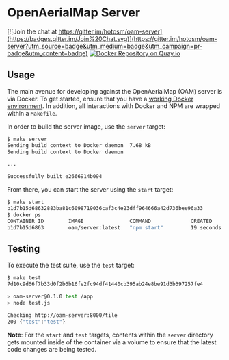 # OpenAerialMap Server

[![Join the chat at https://gitter.im/hotosm/oam-server](https://badges.gitter.im/Join%20Chat.svg)](https://gitter.im/hotosm/oam-server?utm_source=badge&utm_medium=badge&utm_campaign=pr-badge&utm_content=badge)
[![Docker Repository on Quay.io](https://quay.io/repository/hotosm/oam-tiler-api/status "Docker Repository on Quay.io")](https://quay.io/repository/hotosm/oam-tiler-api)

## Usage

The main avenue for developing against the OpenAerialMap (OAM) server is via Docker. To get started, ensure that you have a [working Docker environment](https://docs.docker.com/machine/). In addition, all interactions with Docker and NPM are wrapped within a `Makefile`.

In order to build the server image, use the `server` target:

```bash
$ make server
Sending build context to Docker daemon  7.68 kB
Sending build context to Docker daemon

...

Successfully built e2666914b094
```

From there, you can start the server using the `start` target:

```bash
$ make start
b1d7b15d68632883ba81c6098719036caf3c4e23dff964666a42d736bee96a33
$ docker ps
CONTAINER ID        IMAGE               COMMAND             CREATED             STATUS              PORTS                    NAMES
b1d7b15d6863        oam/server:latest   "npm start"         19 seconds ago      Up 16 seconds       0.0.0.0:8000->8000/tcp   oam-server
```

## Testing

To execute the test suite, use the `test` target:

```bash
$ make test
7d10c9d66f7b33d0f2b6b16fe2fc94df41440cb395ab24e8be91d3b397257fe4

> oam-server@0.1.0 test /app
> node test.js

Checking http://oam-server:8000/tile
200 {"test":"test"}
```

**Note**: For the `start` and `test` targets, contents within the `server` directory gets mounted inside of the container via a volume to ensure that the latest code changes are being tested.
